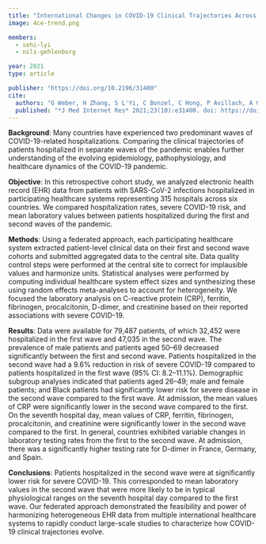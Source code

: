 ```yaml
---
title: "International Changes in COVID-19 Clinical Trajectories Across 315 Hospitals and 6 Countries: a 4CE Consortium Study"
image: 4ce-trend.png

members:
  - sehi-lyi
  - nils-gehlenborg

year: 2021
type: article

publisher: "https://doi.org/10.2196/31400"
cite:
  authors: "G Weber, H Zhang, S L'Yi, C Bonzel, C Hong, P Avillach, A Gutiérrez-Sacristán, N Palmer, A Tan, X Wang, W Yuan, N Gehlenborg, A Alloni, D Amendola, A Bellasi, R Bellazzi, M Beraghi, M Bucalo, L Chiovato, K Cho, A Dagliati, H Estiri, R Follett, N García-Barrio, D Hanauer, D Henderson, Y Ho, J Holmes, M Hutch, R Kavuluru, K Kirchoff, J Klann, A Krishnamurthy, T Le, M Liu, N Loh, S Lozano-Zahonero, Y Luo, S Maidlow, A Makoudjou, A Malovini, B Moal, M Morris, D Mowery, S Murphy, A Neuraz, K Ngiam, M Okoshi, G Omenn, L Patel, M Pedrera-Jiménez, R Prudente, M Samayamuthu, J Sanz, E Schriver, P Schubert, P Serrano-Balazote, B Tan, S Tanni, V Tibollo, S Visweswaran, K Wagholikar, Z Xia, D Zoeller, The Consortium For Clinical Characterization Of COVID-19 By EHR (4CE), I Kohane, T Cai, A South, G Brat"
  published: "*J Med Internet Res* 2021;23(10):e31400. doi: https://doi.org/10.2196/31400"
---
```

**Background**: Many countries have experienced two predominant waves of COVID-19-related hospitalizations. Comparing the clinical trajectories of patients hospitalized in separate waves of the pandemic enables further understanding of the evolving epidemiology, pathophysiology, and healthcare dynamics of the COVID-19 pandemic.

**Objective**: In this retrospective cohort study, we analyzed electronic health record (EHR) data from patients with SARS-CoV-2 infections hospitalized in participating healthcare systems representing 315 hospitals across six countries. We compared hospitalization rates, severe COVID-19 risk, and mean laboratory values between patients hospitalized during the first and second waves of the pandemic.

**Methods**: Using a federated approach, each participating healthcare system extracted patient-level clinical data on their first and second wave cohorts and submitted aggregated data to the central site. Data quality control steps were performed at the central site to correct for implausible values and harmonize units. Statistical analyses were performed by computing individual healthcare system effect sizes and synthesizing these using random effects meta-analyses to account for heterogeneity. We focused the laboratory analysis on C-reactive protein (CRP), ferritin, fibrinogen, procalcitonin, D-dimer, and creatinine based on their reported associations with severe COVID-19.

**Results**: Data were available for 79,487 patients, of which 32,452 were hospitalized in the first wave and 47,035 in the second wave. The prevalence of male patients and patients aged 50–69 decreased significantly between the first and second wave. Patients hospitalized in the second wave had a 9.6% reduction in risk of severe COVID-19 compared to patients hospitalized in the first wave (95% CI: 8.2–11.1%). Demographic subgroup analyses indicated that patients aged 26–49; male and female patients; and Black patients had significantly lower risk for severe disease in the second wave compared to the first wave. At admission, the mean values of CRP were significantly lower in the second wave compared to the first. On the seventh hospital day, mean values of CRP, ferritin, fibrinogen, procalcitonin, and creatinine were significantly lower in the second wave compared to the first. In general, countries exhibited variable changes in laboratory testing rates from the first to the second wave. At admission, there was a significantly higher testing rate for D-dimer in France, Germany, and Spain.

**Conclusions**: Patients hospitalized in the second wave were at significantly lower risk for severe COVID-19. This corresponded to mean laboratory values in the second wave that were more likely to be in typical physiological ranges on the seventh hospital day compared to the first wave. Our federated approach demonstrated the feasibility and power of harmonizing heterogeneous EHR data from multiple international healthcare systems to rapidly conduct large-scale studies to characterize how COVID-19 clinical trajectories evolve.
